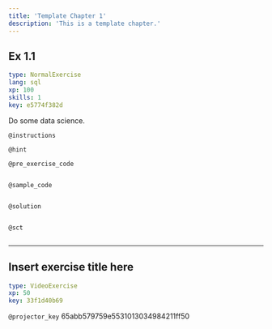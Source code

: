 ```yaml
---
title: 'Template Chapter 1'
description: 'This is a template chapter.'
---
```


## Ex 1.1

```yaml
type: NormalExercise 
lang: sql
xp: 100 
skills: 1
key: e5774f382d   
```


Do some data science.


`@instructions`


`@hint`


`@pre_exercise_code`

```{python}

```


`@sample_code`

```{sql}

```


`@solution`

```{sql}

```


`@sct`

```{python}

```


---

## Insert exercise title here

```yaml
type: VideoExercise 
xp: 50 
key: 33f1d40b69   
```

`@projector_key`
65abb579759e5531013034984211ff50

